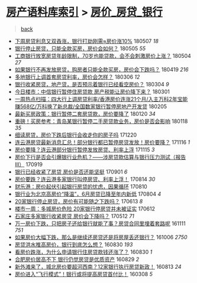[房产语料库索引](../../README.md)  > [房价_房贷_银行](房价_房贷_银行.md)
====
> [back](../README.md)

- [下周房贷利息又双叒涨，银行打劫刚需≈房价涨10%](http://jkwz.applinzi.com/ittc/7100299147083252752.html#%E4%B8%8B%E5%91%A8%E6%88%BF%E8%B4%B7%E5%88%A9%E6%81%AF%E5%8F%88%E5%8F%8C%E5%8F%92%E6%B6%A8%EF%BC%8C%E9%93%B6%E8%A1%8C%E6%89%93%E5%8A%AB%E5%88%9A%E9%9C%80%E2%89%88%E6%88%BF%E4%BB%B7%E6%B6%A810%25) 180507 *18* 
- [银行停止房贷，只能全款买房，房价会如何？](http://jkwz.applinzi.com/ittc/7099627645090399239.html#%E9%93%B6%E8%A1%8C%E5%81%9C%E6%AD%A2%E6%88%BF%E8%B4%B7%EF%BC%8C%E5%8F%AA%E8%83%BD%E5%85%A8%E6%AC%BE%E4%B9%B0%E6%88%BF%EF%BC%8C%E6%88%BF%E4%BB%B7%E4%BC%9A%E5%A6%82%E4%BD%95%EF%BC%9F) 180505 *55* 
- [工商银行放宽房贷年龄限制，70岁也能贷款，会不会刺激房价上涨？](http://jkwz.applinzi.com/ittc/7098888356840866833.html#%E5%B7%A5%E5%95%86%E9%93%B6%E8%A1%8C%E6%94%BE%E5%AE%BD%E6%88%BF%E8%B4%B7%E5%B9%B4%E9%BE%84%E9%99%90%E5%88%B6%EF%BC%8C70%E5%B2%81%E4%B9%9F%E8%83%BD%E8%B4%B7%E6%AC%BE%EF%BC%8C%E4%BC%9A%E4%B8%8D%E4%BC%9A%E5%88%BA%E6%BF%80%E6%88%BF%E4%BB%B7%E4%B8%8A%E6%B6%A8%EF%BC%9F) 180504 *27* 
- [如果银行不再发放房贷，购房者只能全款买房，房价会下跌吗？](http://jkwz.applinzi.com/ittc/7093828825442157575.html#%E5%A6%82%E6%9E%9C%E9%93%B6%E8%A1%8C%E4%B8%8D%E5%86%8D%E5%8F%91%E6%94%BE%E6%88%BF%E8%B4%B7%EF%BC%8C%E8%B4%AD%E6%88%BF%E8%80%85%E5%8F%AA%E8%83%BD%E5%85%A8%E6%AC%BE%E4%B9%B0%E6%88%BF%EF%BC%8C%E6%88%BF%E4%BB%B7%E4%BC%9A%E4%B8%8B%E8%B7%8C%E5%90%97%EF%BC%9F) 180419 *216* 
- [多地银行上调首套房贷利率，房价会怎样？](http://jkwz.applinzi.com/ittc/7077295909086168075.html#%E5%A4%9A%E5%9C%B0%E9%93%B6%E8%A1%8C%E4%B8%8A%E8%B0%83%E9%A6%96%E5%A5%97%E6%88%BF%E8%B4%B7%E5%88%A9%E7%8E%87%EF%BC%8C%E6%88%BF%E4%BB%B7%E4%BC%9A%E6%80%8E%E6%A0%B7%EF%BC%9F) 180306 *12* 
- [银行收紧房贷，地产贷，是否预示着银行已经看空房价？](http://jkwz.applinzi.com/ittc/7076541212754707473.html#%E9%93%B6%E8%A1%8C%E6%94%B6%E7%B4%A7%E6%88%BF%E8%B4%B7%EF%BC%8C%E5%9C%B0%E4%BA%A7%E8%B4%B7%EF%BC%8C%E6%98%AF%E5%90%A6%E9%A2%84%E7%A4%BA%E7%9D%80%E9%93%B6%E8%A1%8C%E5%B7%B2%E7%BB%8F%E7%9C%8B%E7%A9%BA%E6%88%BF%E4%BB%B7%EF%BC%9F) 180304 *9* 
- [今日楼市：中信银行暂停住房贷款 房产税能让房价降下来？](http://jkwz.applinzi.com/ittc/7075501862864552971.html#%E4%BB%8A%E6%97%A5%E6%A5%BC%E5%B8%82%EF%BC%9A%E4%B8%AD%E4%BF%A1%E9%93%B6%E8%A1%8C%E6%9A%82%E5%81%9C%E4%BD%8F%E6%88%BF%E8%B4%B7%E6%AC%BE+%E6%88%BF%E4%BA%A7%E7%A8%8E%E8%83%BD%E8%AE%A9%E6%88%BF%E4%BB%B7%E9%99%8D%E4%B8%8B%E6%9D%A5%EF%BC%9F) 180301  
- [一周热点扫描：四大行上调房贷利率/香港房价连涨21个月/入主万科2年宝能赚568亿/万科换了新总裁/全国数家银行暂停房地产开发贷](http://jkwz.applinzi.com/ittc/7066496110225261578.html#%E4%B8%80%E5%91%A8%E7%83%AD%E7%82%B9%E6%89%AB%E6%8F%8F%EF%BC%9A%E5%9B%9B%E5%A4%A7%E8%A1%8C%E4%B8%8A%E8%B0%83%E6%88%BF%E8%B4%B7%E5%88%A9%E7%8E%87%2F%E9%A6%99%E6%B8%AF%E6%88%BF%E4%BB%B7%E8%BF%9E%E6%B6%A821%E4%B8%AA%E6%9C%88%2F%E5%85%A5%E4%B8%BB%E4%B8%87%E7%A7%912%E5%B9%B4%E5%AE%9D%E8%83%BD%E8%B5%9A568%E4%BA%BF%2F%E4%B8%87%E7%A7%91%E6%8D%A2%E4%BA%86%E6%96%B0%E6%80%BB%E8%A3%81%2F%E5%85%A8%E5%9B%BD%E6%95%B0%E5%AE%B6%E9%93%B6%E8%A1%8C%E6%9A%82%E5%81%9C%E6%88%BF%E5%9C%B0%E4%BA%A7%E5%BC%80%E5%8F%91%E8%B4%B7) 180205  
- [最新买房政策：银行暂停二套房贷款，房价要降了](http://jkwz.applinzi.com/ittc/7060628513248265223.html#%E6%9C%80%E6%96%B0%E4%B9%B0%E6%88%BF%E6%94%BF%E7%AD%96%EF%BC%9A%E9%93%B6%E8%A1%8C%E6%9A%82%E5%81%9C%E4%BA%8C%E5%A5%97%E6%88%BF%E8%B4%B7%E6%AC%BE%EF%BC%8C%E6%88%BF%E4%BB%B7%E8%A6%81%E9%99%8D%E4%BA%86) 180120 *34* 
- [重磅！买房参考：青岛某银行暂停二手房贷款业务，房价是否会影响](http://jkwz.applinzi.com/ittc/7059982908331131911.html#%E9%87%8D%E7%A3%85%EF%BC%81%E4%B9%B0%E6%88%BF%E5%8F%82%E8%80%83%EF%BC%9A%E9%9D%92%E5%B2%9B%E6%9F%90%E9%93%B6%E8%A1%8C%E6%9A%82%E5%81%9C%E4%BA%8C%E6%89%8B%E6%88%BF%E8%B4%B7%E6%AC%BE%E4%B8%9A%E5%8A%A1%EF%BC%8C%E6%88%BF%E4%BB%B7%E6%98%AF%E5%90%A6%E4%BC%9A%E5%BD%B1%E5%93%8D) 180118 *35* 
- [细读房贷，房价下跌后银行会收走你的房子吗](http://jkwz.applinzi.com/ittc/7049142762287399952.html#%E7%BB%86%E8%AF%BB%E6%88%BF%E8%B4%B7%EF%BC%8C%E6%88%BF%E4%BB%B7%E4%B8%8B%E8%B7%8C%E5%90%8E%E9%93%B6%E8%A1%8C%E4%BC%9A%E6%94%B6%E8%B5%B0%E4%BD%A0%E7%9A%84%E6%88%BF%E5%AD%90%E5%90%97) 171220  
- [连云港房贷最新消息汇总！部分银行都已暂停房贷发放！房价要降？](http://jkwz.applinzi.com/ittc/7036636722916492304.html#%E8%BF%9E%E4%BA%91%E6%B8%AF%E6%88%BF%E8%B4%B7%E6%9C%80%E6%96%B0%E6%B6%88%E6%81%AF%E6%B1%87%E6%80%BB%EF%BC%81%E9%83%A8%E5%88%86%E9%93%B6%E8%A1%8C%E9%83%BD%E5%B7%B2%E6%9A%82%E5%81%9C%E6%88%BF%E8%B4%B7%E5%8F%91%E6%94%BE%EF%BC%81%E6%88%BF%E4%BB%B7%E8%A6%81%E9%99%8D%EF%BC%9F) 171116 *1* 
- [房价要降？连云港部分银行暂停发放房贷、利率上浮](http://jkwz.applinzi.com/ittc/7036273048024515600.html#%E6%88%BF%E4%BB%B7%E8%A6%81%E9%99%8D%EF%BC%9F%E8%BF%9E%E4%BA%91%E6%B8%AF%E9%83%A8%E5%88%86%E9%93%B6%E8%A1%8C%E6%9A%82%E5%81%9C%E5%8F%91%E6%94%BE%E6%88%BF%E8%B4%B7%E3%80%81%E5%88%A9%E7%8E%87%E4%B8%8A%E6%B5%AE) 171115 *3* 
- [房价下行是否会引爆银行业危机？——涉房贷款估算与银行压力测试（报告III）](http://jkwz.applinzi.com/ittc/7015104263313949712.html#%E6%88%BF%E4%BB%B7%E4%B8%8B%E8%A1%8C%E6%98%AF%E5%90%A6%E4%BC%9A%E5%BC%95%E7%88%86%E9%93%B6%E8%A1%8C%E4%B8%9A%E5%8D%B1%E6%9C%BA%EF%BC%9F%E2%80%94%E2%80%94%E6%B6%89%E6%88%BF%E8%B4%B7%E6%AC%BE%E4%BC%B0%E7%AE%97%E4%B8%8E%E9%93%B6%E8%A1%8C%E5%8E%8B%E5%8A%9B%E6%B5%8B%E8%AF%95%EF%BC%88%E6%8A%A5%E5%91%8AIII%EF%BC%89) 170919  
- [银行已经收紧了房贷 房价是否还能坚挺](http://jkwz.applinzi.com/ittc/7008468675085206545.html#%E9%93%B6%E8%A1%8C%E5%B7%B2%E7%BB%8F%E6%94%B6%E7%B4%A7%E4%BA%86%E6%88%BF%E8%B4%B7+%E6%88%BF%E4%BB%B7%E6%98%AF%E5%90%A6%E8%BF%98%E8%83%BD%E5%9D%9A%E6%8C%BA) 170901 *6* 
- [房价要跌？连云港多家银行叫停房贷、利率上浮！](http://jkwz.applinzi.com/ittc/7001593400993006608.html#%E6%88%BF%E4%BB%B7%E8%A6%81%E8%B7%8C%EF%BC%9F%E8%BF%9E%E4%BA%91%E6%B8%AF%E5%A4%9A%E5%AE%B6%E9%93%B6%E8%A1%8C%E5%8F%AB%E5%81%9C%E6%88%BF%E8%B4%B7%E3%80%81%E5%88%A9%E7%8E%87%E4%B8%8A%E6%B5%AE%EF%BC%81) 170814 *30* 
- [财乐港：房价起伏引起银行房贷的忧虑，因果循环](http://jkwz.applinzi.com/ittc/7000238150461686801.html#%E8%B4%A2%E4%B9%90%E6%B8%AF%EF%BC%9A%E6%88%BF%E4%BB%B7%E8%B5%B7%E4%BC%8F%E5%BC%95%E8%B5%B7%E9%93%B6%E8%A1%8C%E6%88%BF%E8%B4%B7%E7%9A%84%E5%BF%A7%E8%99%91%EF%BC%8C%E5%9B%A0%E6%9E%9C%E5%BE%AA%E7%8E%AF) 170810  
- [银行业为北京高房价“降温”，6月房贷已降至年内新低](http://jkwz.applinzi.com/ittc/6997826978101855248.html#%E9%93%B6%E8%A1%8C%E4%B8%9A%E4%B8%BA%E5%8C%97%E4%BA%AC%E9%AB%98%E6%88%BF%E4%BB%B7%E2%80%9C%E9%99%8D%E6%B8%A9%E2%80%9D%EF%BC%8C6%E6%9C%88%E6%88%BF%E8%B4%B7%E5%B7%B2%E9%99%8D%E8%87%B3%E5%B9%B4%E5%86%85%E6%96%B0%E4%BD%8E) 170804 *4* 
- [20家银行停止房贷，房价有可能随之下跌吗？](http://jkwz.applinzi.com/ittc/6978665933680673796.html#20%E5%AE%B6%E9%93%B6%E8%A1%8C%E5%81%9C%E6%AD%A2%E6%88%BF%E8%B4%B7%EF%BC%8C%E6%88%BF%E4%BB%B7%E6%9C%89%E5%8F%AF%E8%83%BD%E9%9A%8F%E4%B9%8B%E4%B8%8B%E8%B7%8C%E5%90%97%EF%BC%9F) 170613 *8* 
- [楼市一周：多城房价危险 20家银行停房贷并未被证实](http://jkwz.applinzi.com/ittc/6978214523998569476.html#%E6%A5%BC%E5%B8%82%E4%B8%80%E5%91%A8%EF%BC%9A%E5%A4%9A%E5%9F%8E%E6%88%BF%E4%BB%B7%E5%8D%B1%E9%99%A9+20%E5%AE%B6%E9%93%B6%E8%A1%8C%E5%81%9C%E6%88%BF%E8%B4%B7%E5%B9%B6%E6%9C%AA%E8%A2%AB%E8%AF%81%E5%AE%9E) 170612  
- [石家庄多家银行收紧房贷 房价会下降吗？](http://jkwz.applinzi.com/ittc/6966820322245346308.html#%E7%9F%B3%E5%AE%B6%E5%BA%84%E5%A4%9A%E5%AE%B6%E9%93%B6%E8%A1%8C%E6%94%B6%E7%B4%A7%E6%88%BF%E8%B4%B7+%E6%88%BF%E4%BB%B7%E4%BC%9A%E4%B8%8B%E9%99%8D%E5%90%97%EF%BC%9F) 170512 *71* 
- [万一房价下跌，只把房子还给银行就能了事？房贷合同里埋着套路呢](http://jkwz.applinzi.com/ittc/6899356333773423621.html#%E4%B8%87%E4%B8%80%E6%88%BF%E4%BB%B7%E4%B8%8B%E8%B7%8C%EF%BC%8C%E5%8F%AA%E6%8A%8A%E6%88%BF%E5%AD%90%E8%BF%98%E7%BB%99%E9%93%B6%E8%A1%8C%E5%B0%B1%E8%83%BD%E4%BA%86%E4%BA%8B%EF%BC%9F%E6%88%BF%E8%B4%B7%E5%90%88%E5%90%8C%E9%87%8C%E5%9F%8B%E7%9D%80%E5%A5%97%E8%B7%AF%E5%91%A2) 161111 *751* 
- [如果房价大幅下跌，那么是继续还房贷还是将房屋丢还银行？](http://jkwz.applinzi.com/ittc/6885953538965898244.html#%E5%A6%82%E6%9E%9C%E6%88%BF%E4%BB%B7%E5%A4%A7%E5%B9%85%E4%B8%8B%E8%B7%8C%EF%BC%8C%E9%82%A3%E4%B9%88%E6%98%AF%E7%BB%A7%E7%BB%AD%E8%BF%98%E6%88%BF%E8%B4%B7%E8%BF%98%E6%98%AF%E5%B0%86%E6%88%BF%E5%B1%8B%E4%B8%A2%E8%BF%98%E9%93%B6%E8%A1%8C%EF%BC%9F) 161006 *2750* 
- [房贷洪水推高房价，银行到底怎么想？](http://jkwz.applinzi.com/ittc/6872150899396445188.html#%E6%88%BF%E8%B4%B7%E6%B4%AA%E6%B0%B4%E6%8E%A8%E9%AB%98%E6%88%BF%E4%BB%B7%EF%BC%8C%E9%93%B6%E8%A1%8C%E5%88%B0%E5%BA%95%E6%80%8E%E4%B9%88%E6%83%B3%EF%BC%9F) 160830 *193* 
- [看房价跌涨，为什么申请银行住房贷款钱还涨了？](http://jkwz.applinzi.com/ittc/6872098277935301636.html#%E7%9C%8B%E6%88%BF%E4%BB%B7%E8%B7%8C%E6%B6%A8%EF%BC%8C%E4%B8%BA%E4%BB%80%E4%B9%88%E7%94%B3%E8%AF%B7%E9%93%B6%E8%A1%8C%E4%BD%8F%E6%88%BF%E8%B4%B7%E6%AC%BE%E9%92%B1%E8%BF%98%E6%B6%A8%E4%BA%86%EF%BC%9F) 160830 *1* 
- [合肥房价居高不下 银行仍觉房贷是优质资产](http://jkwz.applinzi.com/ittc/6871715524962157573.html#%E5%90%88%E8%82%A5%E6%88%BF%E4%BB%B7%E5%B1%85%E9%AB%98%E4%B8%8D%E4%B8%8B+%E9%93%B6%E8%A1%8C%E4%BB%8D%E8%A7%89%E6%88%BF%E8%B4%B7%E6%98%AF%E4%BC%98%E8%B4%A8%E8%B5%84%E4%BA%A7) 160829 *2* 
- [新外滩来了，城北房价要超河西南？12家银行执行房贷新政！](http://jkwz.applinzi.com/ittc/6865976946890114052.html#%E6%96%B0%E5%A4%96%E6%BB%A9%E6%9D%A5%E4%BA%86%EF%BC%8C%E5%9F%8E%E5%8C%97%E6%88%BF%E4%BB%B7%E8%A6%81%E8%B6%85%E6%B2%B3%E8%A5%BF%E5%8D%97%EF%BC%9F12%E5%AE%B6%E9%93%B6%E8%A1%8C%E6%89%A7%E8%A1%8C%E6%88%BF%E8%B4%B7%E6%96%B0%E6%94%BF%EF%BC%81) 160813 *24* 
- [房价进入“飞行模式”！银行或将提高房贷首付比！](http://jkwz.applinzi.com/ittc/6807176625284187141.html#%E6%88%BF%E4%BB%B7%E8%BF%9B%E5%85%A5%E2%80%9C%E9%A3%9E%E8%A1%8C%E6%A8%A1%E5%BC%8F%E2%80%9D%EF%BC%81%E9%93%B6%E8%A1%8C%E6%88%96%E5%B0%86%E6%8F%90%E9%AB%98%E6%88%BF%E8%B4%B7%E9%A6%96%E4%BB%98%E6%AF%94%EF%BC%81) 160308 *5* 
